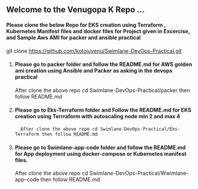 ## Welcome to the Venugopa K Repo ...
#### Please clone the below Repo for EKS creation using Terraform , Kubernetes Manifest files and docker files for Project given in Excercise, and Sample Aws AMI for packer and ansible practical 

git clone https://github.com/kotojuvenu/Swimlane-DevOps-Practical.git

1. #### Please go to packer folder and follow the README.md for AWS golden ami creation using Ansible and Packer as asking in the devops practical
      After clone the above repo cd Swimlane-DevOps-Practical/packer then follow README.md
   
2. #### Please go to Eks-Terraform folder and Follow the README.md for EKS creation using Terrraform with autoscaling node min 2 and max 4
         After clone the above repo cd Swimlane-DevOps-Practical/Eks-Terraform then follow README.md

3. #### Please go to Swimlane-app-code folder and follow the README.md for App deployment using docker-compose or Kubernetes manifest files.
      After clone the above repo cd Swimlane-DevOps-Practical/Wwimlane-app-code then follow README.md

